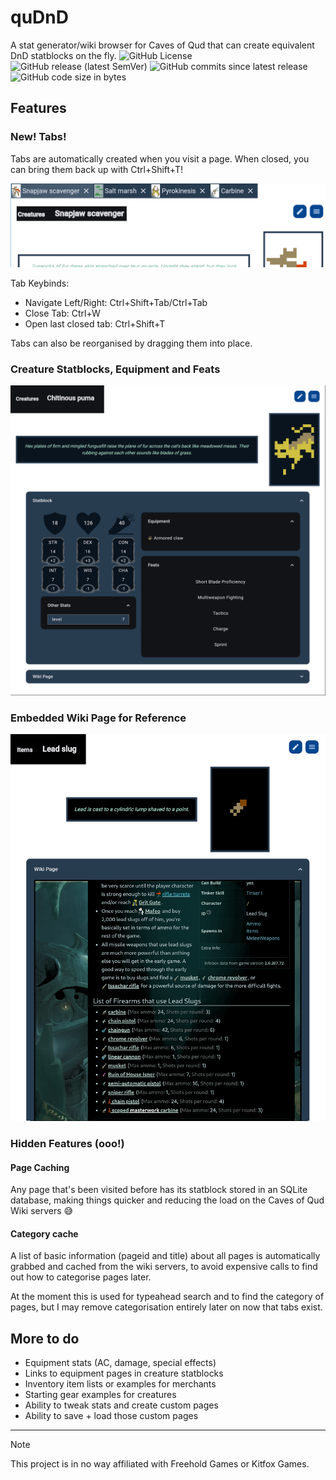 # quDnD
A stat generator/wiki browser for Caves of Qud that can create equivalent DnD statblocks on the fly.
![GitHub License](https://img.shields.io/badge/License-MIT)
![GitHub release (latest SemVer)](https://img.shields.io/github/v/release/flipfloppy1/quDnD)
![GitHub commits since latest release](https://img.shields.io/github/commits-since/flipfloppy1/quDnD/latest)
![GitHub code size in bytes](https://img.shields.io/github/languages/code-size/flipfloppy1/quDnD)

## Features
### New! Tabs!
Tabs are automatically created when you visit a page.
When closed, you can bring them back up with Ctrl+Shift+T!

![Tabs](images/tabs.png)

Tab Keybinds:
* Navigate Left/Right: Ctrl+Shift+Tab/Ctrl+Tab
* Close Tab: Ctrl+W
* Open last closed tab: Ctrl+Shift+T

Tabs can also be reorganised by dragging them into place.

### Creature Statblocks, Equipment and Feats
![Puma Preview](images/puma_preview_transparent.png)

### Embedded Wiki Page for Reference
![Lead Slug Preview](images/lead_slug_transparent.png)

### Hidden Features (ooo!)
#### Page Caching
Any page that's been visited before has its statblock stored in an SQLite database,
making things quicker and reducing the load on the Caves of Qud Wiki servers :sweat_smile:

#### Category cache
A list of basic information (pageid and title) about all pages is automatically grabbed
and cached from the wiki servers, to avoid expensive calls to find out how to categorise
pages later.

At the moment this is used for typeahead search and to find the category of pages, but
I may remove categorisation entirely later on now that tabs exist.

## More to do
* Equipment stats (AC, damage, special effects)
* Links to equipment pages in creature statblocks
* Inventory item lists or examples for merchants
* Starting gear examples for creatures
* Ability to tweak stats and create custom pages
* Ability to save + load those custom pages

------

> [!NOTE]
> This project is in no way affiliated with Freehold Games or Kitfox Games.
